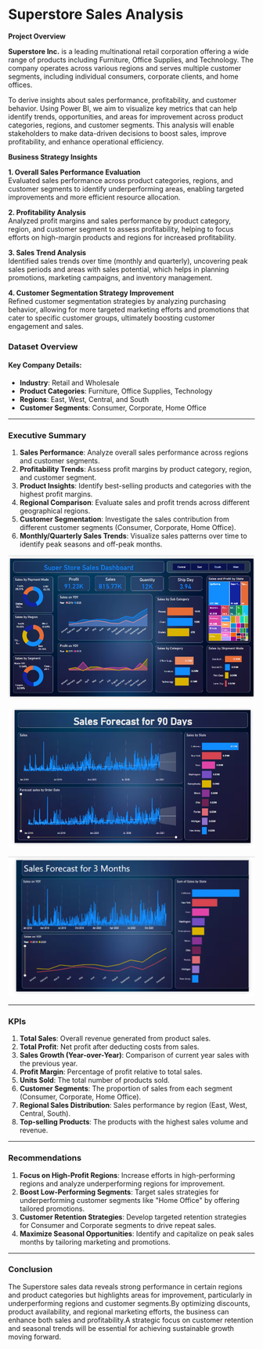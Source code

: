 # Superstore Sales Analysis

**Project Overview**

**Superstore Inc.** is a leading multinational retail corporation offering a wide range of products including Furniture, Office Supplies, and Technology. The company operates across various regions and serves multiple customer segments, including individual consumers, corporate clients, and home offices.

To derive insights about sales performance, profitability, and customer behavior. Using Power BI, we aim to visualize key metrics that can help identify trends, opportunities, and areas for improvement across product categories, regions, and customer segments. This analysis will enable stakeholders to make data-driven decisions to boost sales, improve profitability, and enhance operational efficiency.

**Business Strategy Insights**

**1. Overall Sales Performance Evaluation**  
Evaluated sales performance across product categories, regions, and customer segments to identify underperforming areas, enabling targeted improvements and more efficient resource allocation.

**2. Profitability Analysis**  
Analyzed profit margins and sales performance by product category, region, and customer segment to assess profitability, helping to focus efforts on high-margin products and regions for increased profitability.

**3. Sales Trend Analysis**  
Identified sales trends over time (monthly and quarterly), uncovering peak sales periods and areas with sales potential, which helps in planning promotions, marketing campaigns, and inventory management.

**4. Customer Segmentation Strategy Improvement**  
Refined customer segmentation strategies by analyzing purchasing behavior, allowing for more targeted marketing efforts and promotions that cater to specific customer groups, ultimately boosting customer engagement and sales.


### Dataset Overview

#### Key Company Details:
- **Industry**: Retail and Wholesale
- **Product Categories**: Furniture, Office Supplies, Technology
- **Regions**: East, West, Central, and South
- **Customer Segments**: Consumer, Corporate, Home Office
  
---

### Executive Summary

1. **Sales Performance**: Analyze overall sales performance across regions and customer segments.
2. **Profitability Trends**: Assess profit margins by product category, region, and customer segment.
3. **Product Insights**: Identify best-selling products and categories with the highest profit margins.
4. **Regional Comparison**: Evaluate sales and profit trends across different geographical regions.
5. **Customer Segmentation**: Investigate the sales contribution from different customer segments (Consumer, Corporate, Home Office).
6. **Monthly/Quarterly Sales Trends**: Visualize sales patterns over time to identify peak seasons and off-peak months.


![Dashboard Image](https://github.com/Sree191031/Super-Store-Sales-Analysi-Power-BI/blob/main/Super%20Store%20Sales%20Analysis/Images/Dashboard%201.png)

![Dashboard Image](https://github.com/Sree191031/Super-Store-Sales-Analysi-Power-BI/blob/main/Super%20Store%20Sales%20Analysis/Images/Dashboard%202.png)

![Dashboard Image](https://github.com/Sree191031/Super-Store-Sales-Analysi-Power-BI/blob/main/Super%20Store%20Sales%20Analysis/Images/Dashboard%203.png)

---

### KPIs

1. **Total Sales**: Overall revenue generated from product sales.
2. **Total Profit**: Net profit after deducting costs from sales.
3. **Sales Growth (Year-over-Year)**: Comparison of current year sales with the previous year.
4. **Profit Margin**: Percentage of profit relative to total sales.
5. **Units Sold**: The total number of products sold.
6. **Customer Segments**: The proportion of sales from each segment (Consumer, Corporate, Home Office).
7. **Regional Sales Distribution**: Sales performance by region (East, West, Central, South).
8. **Top-selling Products**: The products with the highest sales volume and revenue.
   
---

### Recommendations

1. **Focus on High-Profit Regions**: Increase efforts in high-performing regions and analyze underperforming regions for improvement.
2. **Boost Low-Performing Segments**: Target sales strategies for underperforming customer segments like "Home Office" by offering tailored promotions.
3. **Customer Retention Strategies**: Develop targeted retention strategies for Consumer and Corporate segments to drive repeat sales.
4. **Maximize Seasonal Opportunities**: Identify and capitalize on peak sales months by tailoring marketing and promotions.

---

### Conclusion
The Superstore sales data reveals strong performance in certain regions and product categories but highlights areas for improvement, particularly in underperforming regions and customer segments.By optimizing discounts, product availability, and regional marketing efforts, the business can enhance both sales and profitability.A strategic focus on customer retention and seasonal trends will be essential for achieving sustainable growth moving forward.
